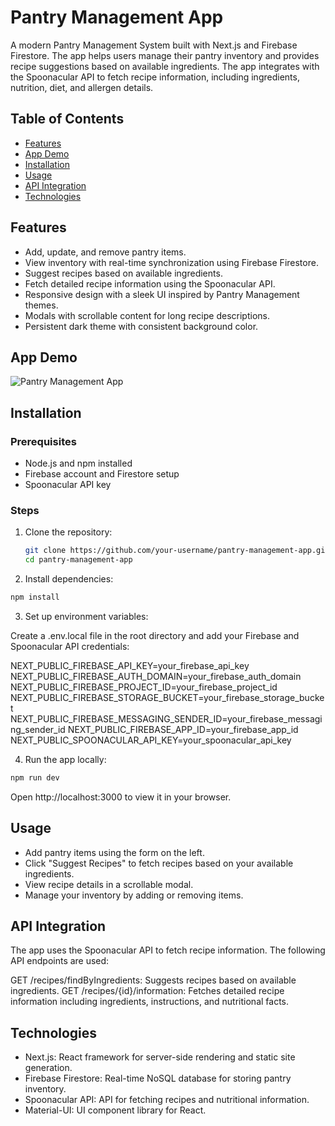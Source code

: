 # Pantry Management App

A modern Pantry Management System built with Next.js and Firebase Firestore. The app helps users manage their pantry inventory and provides recipe suggestions based on available ingredients. The app integrates with the Spoonacular API to fetch recipe information, including ingredients, nutrition, diet, and allergen details.

## Table of Contents

- [Features](#features)
- [App Demo](#App-Demo)
- [Installation](#installation)
- [Usage](#usage)
- [API Integration](#api-integration)
- [Technologies](#technologies)

## Features

- Add, update, and remove pantry items.
- View inventory with real-time synchronization using Firebase Firestore.
- Suggest recipes based on available ingredients.
- Fetch detailed recipe information using the Spoonacular API.
- Responsive design with a sleek UI inspired by Pantry Management themes.
- Modals with scrollable content for long recipe descriptions.
- Persistent dark theme with consistent background color.

## App Demo

![Pantry Management App](https://inventory-management-d0b8d.web.app/)

## Installation

### Prerequisites

- Node.js and npm installed
- Firebase account and Firestore setup
- Spoonacular API key

### Steps

1. Clone the repository:

   ```bash
   git clone https://github.com/your-username/pantry-management-app.git
   cd pantry-management-app

2. Install dependencies:

  ```bash
  npm install
  ```
3. Set up environment variables:

  Create a .env.local file in the root directory and add your Firebase and Spoonacular API credentials:

  NEXT_PUBLIC_FIREBASE_API_KEY=your_firebase_api_key
  NEXT_PUBLIC_FIREBASE_AUTH_DOMAIN=your_firebase_auth_domain
  NEXT_PUBLIC_FIREBASE_PROJECT_ID=your_firebase_project_id
  NEXT_PUBLIC_FIREBASE_STORAGE_BUCKET=your_firebase_storage_bucket
  NEXT_PUBLIC_FIREBASE_MESSAGING_SENDER_ID=your_firebase_messaging_sender_id
  NEXT_PUBLIC_FIREBASE_APP_ID=your_firebase_app_id
  NEXT_PUBLIC_SPOONACULAR_API_KEY=your_spoonacular_api_key

4. Run the app locally:

  ```bash
  npm run dev
  ```
Open http://localhost:3000 to view it in your browser.

## Usage
  - Add pantry items using the form on the left.
  - Click "Suggest Recipes" to fetch recipes based on your available ingredients.
  - View recipe details in a scrollable modal.
  - Manage your inventory by adding or removing items.

## API Integration
The app uses the Spoonacular API to fetch recipe information. The following API endpoints are used:

  GET /recipes/findByIngredients: Suggests recipes based on available ingredients.
  GET /recipes/{id}/information: Fetches detailed recipe information including ingredients, instructions, and nutritional facts.
  
## Technologies
  - Next.js: React framework for server-side rendering and static site generation.
  - Firebase Firestore: Real-time NoSQL database for storing pantry inventory.
  - Spoonacular API: API for fetching recipes and nutritional information.
  - Material-UI: UI component library for React.
